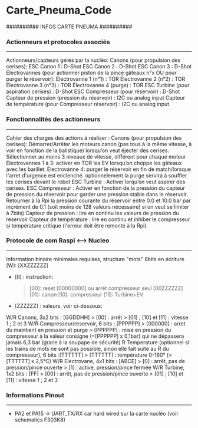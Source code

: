# Carte_Pneuma_Code



########## INFOS CARTE PNEUMA ##########

### Actionneurs et protocoles associés
---
Actionneurs/capteurs gérés par la nucléo:
	Canons (pour propulsion des cerises):
		ESC Canon 1 : D-Shot
		ESC Canon 2 : D-Shot
		ESC Canon 3 : D-Shot
	Électrovannes (pour actionner piston de la pince gâteaux n°x OU pour purger le réservoir):
		Électrovanne 1 (n°1) : TOR
		Électrovanne 2 (n°2) : TOR
		Électrovanne 3 (n°3) : TOR
		Électrovanne 4 (purge) : TOR
	ESC Turbine (pour aspiration cerises) : D-Shot
	ESC Compresseur (pour réservoir) : D-Shot
	Capteur de pression (pression du réservoir) : I2C ou analog input
	Capteur de température (pour Compresseur réservoir) : I2C ou analog input


### Fonctionnalités des actionneurs
---
Cahier des charges des actions à réaliser :
	Canons (pour propulsion des cerises):
		Démarrer/Arrêter les moteurs canon (pas tous à la même vitesse, à voir en fonction de la balistique) lorsqu’on veut éjecter des cerises.
		Sélectionner au moins 3 niveaux de vitesse, différent pour chaque moteur
	Électrovannes 1 à 3: activer en TOR les EV lorsqu’on choppe les gâteaux avec les barillet.
	Électrovanne 4: purger le réservoir en fin de match/lorsque l'arret d'urgence est enclenché. optionnelement la purge servira à souffler les cerises devant le robot
	ESC Turbine : Activer lorqu’on veut aspirer des cerises.
	ESC Compresseur :
		Activer en fonction de la pression du capteur de pression du réservoir pour garder une pression stable dans le réservoir.
		Retourner à la Rpi la pression courante du réservoir entre 0.0 et 10.0 bar par incrément de 0.1 (soit moins de 128 valeurs nécessaire) si on veut se limiter à 7bits)
	Capteur de pression : lire en continu les valeurs de pression du réservoir
	Capteur de température : lire en continu et inhiber le compresseur si température critique (l'erreur doit être remonté à la Rpi).


### Protocole de com Raspi <--> Nucleo
---
Information binaire minimales requises, structure "mots" 8bits en écriture (W): [XXZZZZZZ]
- [II] : instruction:
	> [00]: reset [00000000] ou arrêt compresseur seul [00ZZZZZZ]
	> [01]: canon
	> [10]: compresseur
	> [11]: Turbine+EV
- [ZZZZZZ] : valeurs, voir ci-dessous:

W/R Canons, 3x2 bits : [GGDDHH]
	> [00] : arrêt
	> [01] ; [10] et [11] : vitesse 1 ; 2 et 3
W/R Compresseur/reservoir, 6 bits : [PPPPPP]
	> [000000] : arret du maintient en pression et purge
	> [PPPPPP] : mise en pression du compresseur à la valeur consigne (=[PPPPPP] x 0,1bar) qui ne dépassera jamais 6,3 bar (grace à la soupape de sécurité)
R 	Temperature (optionnel si les trains de mots ne sont pas possible, sinon elle fait suite au R du compresseur), 6 bits :[TTTTTT]
	> [TTTTTT] : température 0-160° (=[TTTTTT] x 2,5°C)
W/R	Electrovane, 4x1 bits : [ABCE]
	> [0] : arrêt, pas de pression/pince ouverte
	> [1] : active, pression/pince fermée
W/R	Turbine, 1x2 bits : [FF]
	> [00] : arrêt, pas de pression/pince ouverte
	> [01] ; [10] et [11] : vitesse 1 ; 2 et 3
	
	

### Informations Pinout
---
- PA2 et PA15 ⇒ UART_TX/RX car hard wired sur la carte nucléo (voir schematics F303K8)
